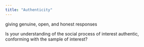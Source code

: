 ```yaml
---
title: "Authenticity"
---
```

giving genuine, open, and honest responses

Is your understanding of the social process of interest authentic, conforming with the sample of interest?

